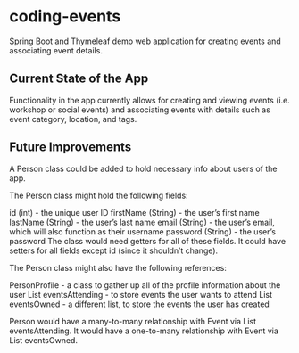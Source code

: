 # coding-events
Spring Boot and Thymeleaf demo web application for creating events and associating event details.

## Current State of the App

Functionality in the app currently allows for creating and viewing events (i.e. workshop or social events) and associating events with details such as event category, location, and tags.

## Future Improvements

A Person class could be added to hold necessary info about users of the app.

The Person class might hold the following fields:

id (int) - the unique user ID
firstName (String) - the user’s first name
lastName (String) - the user’s last name
email (String) - the user’s email, which will also function as their username
password (String) - the user’s password
The class would need getters for all of these fields. It could have setters for all fields except id (since it shouldn’t change).

The Person class might also have the following references:

PersonProfile - a class to gather up all of the profile information about the user
List<Events> eventsAttending - to store events the user wants to attend
List<Events> eventsOwned - a different list, to store the events the user has created

Person would have a many-to-many relationship with Event via List<Events> eventsAttending. It would have a one-to-many relationship with Event via List<Events> eventsOwned.
